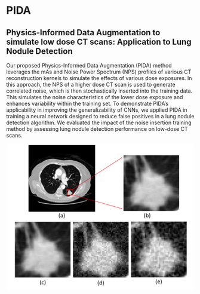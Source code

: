 # PIDA 
## Physics-Informed Data Augmentation to simulate low dose CT scans: Application to Lung Nodule Detection
Our proposed Physics-Informed Data Augmentation (PIDA) method leverages the mAs and Noise Power Spectrum (NPS) profiles of various CT reconstruction
kernels to simulate the effects of various dose exposures. In this approach, the NPS
of a higher dose CT scan is used to generate correlated noise, which is then stochastically inserted into the training data. This simulates the noise characteristics of the
lower dose exposure and enhances variability within the training set. To demonstrate
PIDA’s applicability in improving the generalizability of CNNs, we applied PIDA in
training a neural network designed to reduce false positives in a lung nodule detection
algorithm. We evaluated the impact of the noise insertion training method by assessing
lung nodule detection performance on low-dose CT scans.

<p align="center">
  <img src="images/cropped_nodules_2.png" alt="Example Image" width="500"/>
</p>
